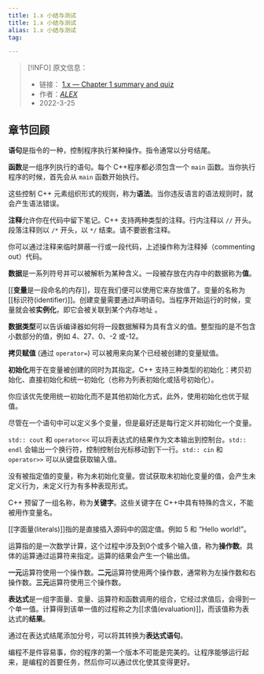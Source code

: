 ```yaml
---
title: 1.x 小结与测试
title: 1.x 小结与测试
alias: 1.x 小结与测试
tag:

---
```


> [!INFO] 原文信息：
> - 链接： [1.x — Chapter 1 summary and quiz](https://www.learncpp.com/cpp-tutorial/chapter-1-summary-and-quiz/)
> - 作者：[_ALEX_](https://www.learncpp.com/author/Alex/ "View all posts by Alex")
> - 2022-3-25


## 章节回顾

**语句**是指令的一种，控制程序执行某种操作。指令通常以分号结尾。

**函数**是一组序列执行的语句。每个 C++程序都必须包含一个 `main` 函数。当你执行程序的时候，首先会从 `main` 函数开始执行。

这些控制 C++ 元素组织形式的规则，称为**语法**。当你违反语言的语法规则时，就会产生语法错误。

**注释**允许你在代码中留下笔记。C++ 支持两种类型的注释。行内注释以 `//` 开头。段落注释则以 `/*` 开头，以 `*/` 结束。请不要嵌套注释。

你可以通过注释来临时屏蔽一行或一段代码，上述操作称为注释掉（commenting out）代码。

**数据**是一系列符号并可以被解析为某种含义。一段被存放在内存中的数据称为**值**。

[[**变量**是一段命名的内存]]，现在我们便可以使用它来存放值了。变量的名称为[[标识符(identifier)]]。创建变量需要通过声明语句。当程序开始运行的时候，变量就会被**实例化**，即它会被关联到某个内存地址 。

**数据类型**可以告诉编译器如何将一段数据解释为具有含义的值。整型指的是不包含小数部分的值，例如 4、27、0、-2 或-12。

**拷贝赋值** (通过 `operator=`) 可以被用来向某个已经被创建的变量赋值。

**初始化**用于在变量被创建的同时为其指定。C++ 支持三种类型的初始化：拷贝初始化、直接初始化和统一初始化（也称为列表初始化或括号初始化）。

你应该优先使用统一初始化而不是其他初始化方式，此外，使用初始化也优于赋值。

尽管在一个语句中可以定义多个变量，但是最好还是每行定义并初始化一个变量。

`std:: cout` 和 `operator<<` 可以将表达式的结果作为文本输出到控制台。`std:: endl` 会输出一个换行符，控制控制台光标移动到下一行。`std:: cin` 和 `operator>>` 可以从键盘获取输入值。

没有被指定值的变量，称为未初始化变量。尝试获取未初始化变量的值，会产生未定义行为，未定义行为有多种表现形式。

C++ 预留了一组名称，称为**关键字**。这些关键字在 C++中具有特殊的含义，不能被用作变量名。

[[字面量(literals)]]指的是直接插入源码中的固定值。例如 5 和 “Hello world!”。

运算指的是一次数学计算，这个过程中涉及到0个或多个输入值，称为**操作数**。具体的运算通过运算符来指定。运算的结果会产生一个输出值。

**一元**运算符使用一个操作数。**二元**运算符使用两个操作数，通常称为左操作数和右操作数。**三元**运算符使用三个操作数。

**表达式**是一组字面量、变量、运算符和函数调用的组合，它经过求值后，会得到一个单一值。计算得到该单一值的过程称之为[[求值(evaluation)]]，而该值称为表达式的**结果**。

通过在表达式结尾添加分号，可以将其转换为**表达式语句**。

编程不是件容易事，你的程序的第一个版本不可能是完美的。让程序能够运行起来，是编程的首要任务，然后你可以通过优化使其变得更好。